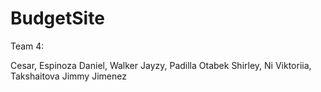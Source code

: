 # BudgetSite
Team 4:

Cesar, Espinoza
Daniel, Walker
Jayzy, Padilla
Otabek 
Shirley, Ni
 Viktoriia, Takshaitova
Jimmy Jimenez
